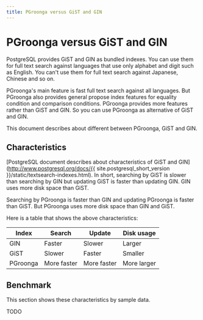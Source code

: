 ```yaml
---
title: PGroonga versus GiST and GIN
---
```


# PGroonga versus GiST and GIN

PostgreSQL provides GiST and GIN as bundled indexes. You can use them for full text search against languages that use only alphabet and digit such as English. You can't use them for full text search against Japanese, Chinese and so on.

PGroonga's main feature is fast full text search against all languages. But PGroonga also provides general propose index features for equality condition and comparison conditions. PGroonga provides more features rather than GiST and GIN. So you can use PGroonga as alternative of GiST and GIN.

This document describes about different between PGroonga, GiST and GIN.

## Characteristics

[PostgreSQL document describes about characteristics of GiST and GIN](http://www.postgresql.org/docs/{{ site.postgresql_short_version }}/static/textsearch-indexes.html). In short, searching by GiST is slower than searching by GIN but updating GiST is faster than updating GIN. GIN uses more disk space than GiST.

Searching by PGroonga is faster than GIN and updating PGroonga is faster than GiST. But PGroonga uses more disk space than GIN and GiST.

Here is a table that shows the above characteristics:

Index    | Search      | Update      | Disk usage
-------- | ----------- | ----------- | ----------
GIN      | Faster      | Slower      | Larger
GiST     | Slower      | Faster      | Smaller
PGroonga | More faster | More faster | More larger

## Benchmark

This section shows these characteristics by sample data.

TODO
